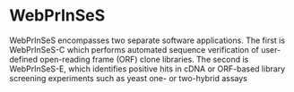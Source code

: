# WebPrInSeS

WebPrInSeS encompasses two separate software applications. The first is WebPrInSeS-C which performs automated sequence verification of user-defined open-reading frame (ORF) clone libraries. The second is WebPrInSeS-E, which identifies positive hits in cDNA or ORF-based library screening experiments such as yeast one- or two-hybrid assays
